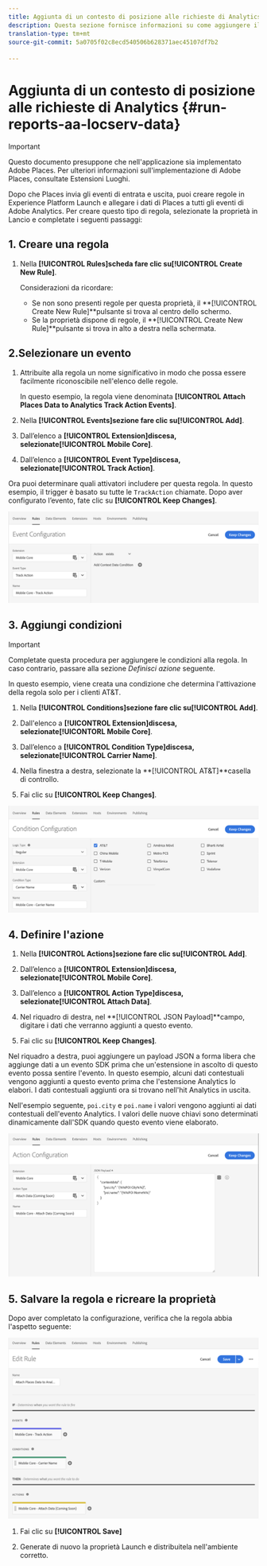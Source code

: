 ```yaml
---
title: Aggiunta di un contesto di posizione alle richieste di Analytics
description: Questa sezione fornisce informazioni su come aggiungere il contesto della posizione alle richieste di Analytics.
translation-type: tm+mt
source-git-commit: 5a0705f02c8ecd540506b628371aec45107df7b2

---
```



# Aggiunta di un contesto di posizione alle richieste di Analytics {#run-reports-aa-locserv-data}

>[!IMPORTANT]
>
>Questo documento presuppone che nell&#39;applicazione sia implementato Adobe Places. Per ulteriori informazioni sull&#39;implementazione di Adobe Places, consultate Estensioni [](/help/places-ext-aep-sdks/places-extension/places-extension.md)Luoghi.

Dopo che Places invia gli eventi di entrata e uscita, puoi creare regole in Experience Platform Launch e allegare i dati di Places a tutti gli eventi di Adobe Analytics. Per creare questo tipo di regola, selezionate la proprietà in Lancio e completate i seguenti passaggi:

## 1. Creare una regola

1. Nella **[!UICONTROL Rules]**scheda fare clic su**[!UICONTROL Create New Rule]**.

   Considerazioni da ricordare:
   * Se non sono presenti regole per questa proprietà, il **[!UICONTROL Create New Rule]**pulsante si trova al centro dello schermo.
   * Se la proprietà dispone di regole, il **[!UICONTROL Create New Rule]**pulsante si trova in alto a destra nella schermata.

## 2.Selezionare un evento

1. Attribuite alla regola un nome significativo in modo che possa essere facilmente riconoscibile nell&#39;elenco delle regole.

   In questo esempio, la regola viene denominata **[!UICONTROL Attach Places Data to Analytics Track Action Events]**.

1. Nella **[!UICONTROL Events]**sezione fare clic su**[!UICONTROL Add]**.

1. Dall’elenco a **[!UICONTROL Extension]**discesa, selezionate**[!UICONTROL Mobile Core]**.

1. Dall’elenco a **[!UICONTROL Event Type]**discesa, selezionate**[!UICONTROL Track Action]**.

Ora puoi determinare quali attivatori includere per questa regola. In questo esempio, il trigger è basato su tutte le `TrackAction` chiamate. Dopo aver configurato l’evento, fate clic su **[!UICONTROL Keep Changes]**.

![&quot;create a event&quot;](/help/assets/ad-setEvent_use-analytics-data.png)


## 3. Aggiungi condizioni

>[!IMPORTANT]
>
>Completate questa procedura per aggiungere le condizioni alla regola. In caso contrario, passare alla sezione *Definisci azione* seguente.

In questo esempio, viene creata una condizione che determina l&#39;attivazione della regola solo per i clienti AT&amp;T.

1. Nella **[!UICONTROL Conditions]**sezione fare clic su**[!UICONTROL Add]**.

1. Dall&#39;elenco a **[!UICONTROL Extension]**discesa, selezionate**[!UICONTORL  Mobile Core]**.

1. Dall’elenco a **[!UICONTROL Condition Type]**discesa, selezionate**[!UICONTROL Carrier Name]**.

1. Nella finestra a destra, selezionate la **[!UICONTROL AT&T]**casella di controllo.

1. Fai clic su **[!UICONTROL Keep Changes]**.

![&quot;create una condizione&quot;](/help/assets/ad-setCondition_use-analytics-data.png)

## 4. Definire l&#39;azione

1. Nella **[!UICONTROL Actions]**sezione fare clic su**[!UICONTROL Add]**.

1. Dall’elenco a **[!UICONTROL Extension]**discesa, selezionate**[!UICONTROL Mobile Core]**.

1. Dall’elenco a **[!UICONTROL Action Type]**discesa, selezionate**[!UICONTROL Attach Data]**.

1. Nel riquadro di destra, nel **[!UICONTROL JSON Payload]**campo, digitare i dati che verranno aggiunti a questo evento.

1. Fai clic su **[!UICONTROL Keep Changes]**.

Nel riquadro a destra, puoi aggiungere un payload JSON a forma libera che aggiunge dati a un evento SDK prima che un&#39;estensione in ascolto di questo evento possa sentire l&#39;evento. In questo esempio, alcuni dati contestuali vengono aggiunti a questo evento prima che l&#39;estensione Analytics lo elabori. I dati contestuali aggiunti ora si trovano nell&#39;hit Analytics in uscita.

Nell&#39;esempio seguente, `poi.city` e `poi.name` i valori vengono aggiunti ai dati contestuali dell&#39;evento Analytics. I valori delle nuove chiavi sono determinati dinamicamente dall&#39;SDK quando questo evento viene elaborato.

![&quot;create un&#39;azione&quot;](/help/assets/ad-setAction_use-analytics-data.png)

## 5. Salvare la regola e ricreare la proprietà

Dopo aver completato la configurazione, verifica che la regola abbia l&#39;aspetto seguente:

![&quot;la regola è completa.&quot;](/help/assets/ad-ruleComplete_use-analytics-data.png)

1. Fai clic su **[!UICONTROL Save]**

1. Generate di nuovo la proprietà Launch e distribuitela nell&#39;ambiente corretto.

